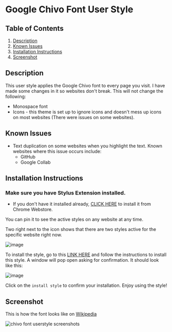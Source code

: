 # Google Chivo Font User Style

## Table of Contents
1. [Description](#description)
2. [Known Issues](#known-issues)
3. [Installation Instructions](#installation-instructions)
4. [Screenshot](#screenshot)

## Description <a name="description"></a>

This user style applies the Google Chivo font to every page you visit. I have made some changes in it so websites don't break. This will not change the following:

- Monospace font
- Icons - this theme is set up to ignore icons and doesn't mess up icons on most websites (There were issues on some websites).



## Known Issues <a name="known-issues"></a>

- Text duplication on some websites when you highlight the text. Known websites where this issue occurs include:
  - GitHub
  - Google Collab

## Installation Instructions <a name="installation-instructions"></a>

### Make sure you have Stylus Extension installed.
- If you don't have it installed already, [CLICK HERE](https://chrome.google.com/webstore/detail/stylus/clngdbkpkpeebahjckkjfobafhncgmne) to install it from Chrome Webstore.

You can pin it to see the active styles on any website at any time.

Two right next to the icon shows that there are two styles active for the specific website right now.

![image](https://github.com/bilalazh/Google-Chivo-Font-On-every-website-/assets/139261053/a0c78478-203e-48fe-a1e2-98ff0aa8fff0)

To install the style, go to this [LINK HERE](https://userstyles.world/style/12169/google-chivo-font-everywhere) and follow the instructions to install this style. A window will pop open asking for confirmation. It should look like this:

![image](https://github.com/bilalazh/Google-Chivo-Font-On-every-website-/assets/139261053/5ff53335-8fa3-4a72-b929-83b220c57929)

Click on the `install style` to confirm your installation. Enjoy using the style!

## Screenshot <a name="screenshot"></a>

This is how the font looks like on [Wikipedia](https://en.wikipedia.org/wiki/Main_Page?useskin=vector)

![chivo font userstyle screenshots](https://github.com/bilalazh/Google-Chivo-Font-On-every-website-/assets/139261053/4ffdbad9-af6f-4249-b658-16731fa63737)
